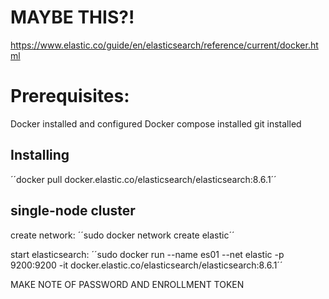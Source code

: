 # MAYBE THIS?!
https://www.elastic.co/guide/en/elasticsearch/reference/current/docker.html

# Prerequisites:
Docker installed and configured
Docker compose installed
git installed

## Installing
´´docker pull docker.elastic.co/elasticsearch/elasticsearch:8.6.1´´

## single-node cluster

create network:
´´sudo docker network create elastic´´

start elasticsearch:
´´sudo docker run --name es01 --net elastic -p 9200:9200 -it docker.elastic.co/elasticsearch/elasticsearch:8.6.1´´

MAKE NOTE OF PASSWORD AND ENROLLMENT TOKEN
